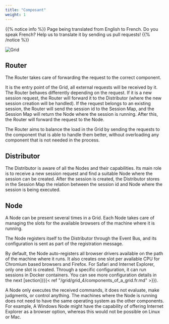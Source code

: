 ```yaml
---
title: "Composant"
weight: 1
---
```


{{% notice info %}}
<i class="fas fa-language"></i> Page being translated from
English to French. Do you speak French? Help us to translate
it by sending us pull requests!
{{% /notice %}}

![Grid](/images/grid_4.png)

## Router

The Router takes care of forwarding the request to the correct component.

It is the entry point of the Grid, all external requests will be received by it.
The Router behaves differently depending on the request. If it is a new session
request, the Router will forward it to the Distributor (where the new session 
creation will be handled). If the request belongs to an existing session, the
Router will send the session id to the Session Map, and the Session Map will 
return the Node where the session is running. After this, the Router will
forward the request to the Node.

The Router aims to balance the load in the Grid by sending the requests to the
component that is able to handle them better, without overloading any component
that is not needed in the process.

## Distributor

The Distributor is aware of all the Nodes and their capabilities. Its main role is
to receive a new session request and find a suitable Node where the session can be
created. After the session is created, the Distributor stores in the Session Map
the relation between the session id and Node where the session is being executed. 

## Node

A Node can be present several times in a Grid. Each Node takes care of managing
the slots for the available browsers of the machine where it is running.

The Node registers itself to the Distributor through the Event Bus, and its
configuration is sent as part of the registration message.

By default, the Node auto-registers all browser drivers available on the path of
the machine where it runs. It also creates one slot per available CPU for Chromium
based browsers and Firefox. For Safari and Internet Explorer, only one slot is created.
Through a specific configuration, it can run sessions in Docker containers. You can see
more configuration details in the next [section]({{< ref "/grid/grid_4/components_of_a_grid.fr.md" >}}).

A Node only executes the received commands, it does not evaluate, make judgments,
or control anything. The machines where the Node is running does not need to have
the same operating system as the other components. For example, A Windows Node 
might have the capability of offering Internet Explorer as a browser option,
whereas this would not be possible on Linux or Mac.
